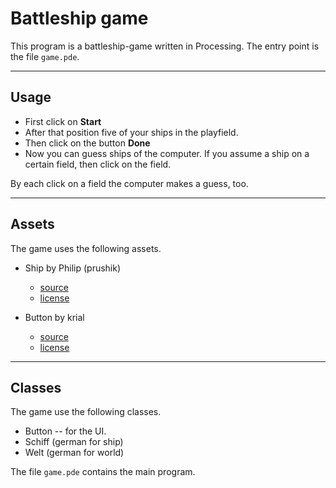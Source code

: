 # Battleship game

This program is a battleship-game written in Processing. The entry point is the file ```game.pde```.  

---

## Usage

* First click on **Start**  
* After that position five of your ships in the playfield.  
* Then click on the button **Done**  
* Now you can guess ships of the computer. If you assume a ship on a certain field, then click on the field.  

By each click on a field the computer makes a guess, too.  

---

## Assets 

The game uses the following assets.  

* Ship by Philip (prushik)  
    * [source](https://opengameart.org/content/simple-generic-ship)  
    * [license](https://creativecommons.org/publicdomain/zero/1.0/)  

* Button by krial  
    * [source](https://opengameart.org/content/blank-button)  
    * [license](https://creativecommons.org/publicdomain/zero/1.0/)  


---

## Classes  

The game use the following classes.  

* Button -- for the UI.  
* Schiff (german for ship)  
* Welt (german for world)  

The file ```game.pde``` contains the main program.  
